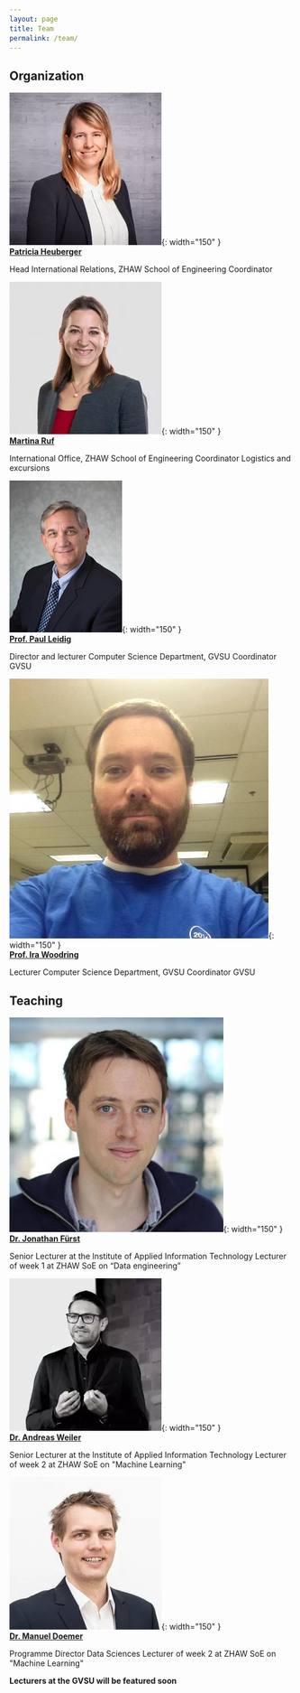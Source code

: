 ```yaml
---
layout: page
title: Team
permalink: /team/
---
```


## Organization

![Patricia Heuberger](/assets/images/patricia.webp){: width="150" }  
[**Patricia Heuberger**](https://www.zhaw.ch/en/about-us/person/heug/)

Head International Relations, ZHAW School of Engineering
Coordinator

![Martina Ruf](/assets/images/martina.webp){: width="150" }  
[**Martina Ruf**](https://www.zhaw.ch/de/ueber-uns/person/eglm)

International Office, ZHAW School of Engineering
Coordinator Logistics and excursions

![Prof. Paul Leidig](/assets/images/paul.jpg){: width="150" }  
[**Prof. Paul Leidig**](https://www.gvsu.edu/computing/leidig-paul-50.htm)

Director and lecturer Computer Science Department, GVSU
Coordinator GVSU

![Prof. Ira Woodring](/assets/images/ira.jpg){: width="150" }  
[**Prof. Ira Woodring**](https://github.com/irawoodring)

Lecturer Computer Science Department, GVSU
Coordinator GVSU

## Teaching

![Dr. Jonathan Fürst](/assets/images/jonathan.jpg){: width="150" }  
[**Dr. Jonathan Fürst**](https://www.zhaw.ch/en/about-us/person/fues/)

Senior Lecturer at the Institute of Applied Information Technology
Lecturer of week 1 at ZHAW SoE on “Data engineering”

![Dr. Andreas Weiler](/assets/images/andreas.jpg){: width="150" }  
[**Dr. Andreas Weiler**](https://www.zhaw.ch/en/about-us/person/wele/)

Senior Lecturer at the Institute of Applied Information Technology
Lecturer of week 2 at ZHAW SoE on "Machine Learning"

![Dr. Manuel Doemer](/assets/images/manuel.webp){: width="150" }  
[**Dr. Manuel Doemer**](https://www.zhaw.ch/en/about-us/person/doem/)

Programme Director Data Sciences
Lecturer of week 2 at ZHAW SoE on "Machine Learning"

**Lecturers at the GVSU will be featured soon**

